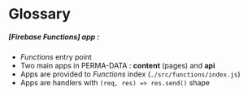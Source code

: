 # Glossary

##### [*Firebase Functions*] **app** : 
* *Functions* entry point
* Two main apps in PERMA-DATA : **content** (pages) and **api**
* Apps are provided to *Functions* index (`./src/functions/index.js`)
* Apps are handlers with `(req, res) => res.send()` shape